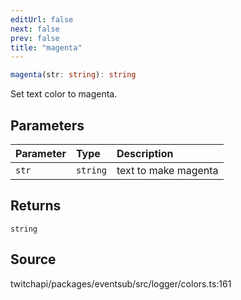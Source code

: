 ```yaml
---
editUrl: false
next: false
prev: false
title: "magenta"
---
```


```ts
magenta(str: string): string
```

Set text color to magenta.

## Parameters

| Parameter | Type | Description |
| :------ | :------ | :------ |
| `str` | `string` | text to make magenta |

## Returns

`string`

## Source

twitchapi/packages/eventsub/src/logger/colors.ts:161
